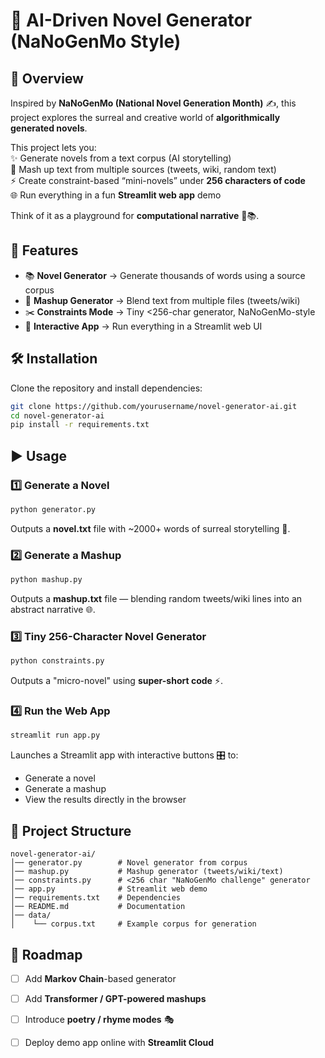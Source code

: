 # 📖 AI-Driven Novel Generator (NaNoGenMo Style)

## 🌟 Overview

Inspired by **NaNoGenMo (National Novel Generation Month)** ✍️, this project explores the surreal and creative world of **algorithmically generated novels**.  

This project lets you:  
✨ Generate novels from a text corpus (AI storytelling)  
🔀 Mash up text from multiple sources (tweets, wiki, random text)  
⚡ Create constraint-based “mini-novels” under **256 characters of code**  
🌐 Run everything in a fun **Streamlit web app** demo  

Think of it as a playground for **computational narrative** 🧠📚.



## 🎯 Features

- 📚 **Novel Generator** → Generate thousands of words using a source corpus  
- 🔀 **Mashup Generator** → Blend text from multiple files (tweets/wiki)  
- ✂️ **Constraints Mode** → Tiny <256-char generator, NaNoGenMo-style  
- 🎨 **Interactive App** → Run everything in a Streamlit web UI  



## 🛠️ Installation

Clone the repository and install dependencies:

```bash
git clone https://github.com/yourusername/novel-generator-ai.git
cd novel-generator-ai
pip install -r requirements.txt
```



## ▶️ Usage

### 1️⃣ Generate a Novel
```bash
python generator.py
```
Outputs a **novel.txt** file with ~2000+ words of surreal storytelling 📖.



### 2️⃣ Generate a Mashup
```bash
python mashup.py
```
Outputs a **mashup.txt** file — blending random tweets/wiki lines into an abstract narrative 🌐.



### 3️⃣ Tiny 256-Character Novel Generator
```bash
python constraints.py
```
Outputs a "micro-novel" using **super-short code** ⚡.



### 4️⃣ Run the Web App
```bash
streamlit run app.py
```
Launches a Streamlit app with interactive buttons 🎛️ to:  
- Generate a novel  
- Generate a mashup  
- View the results directly in the browser  



## 📂 Project Structure

```
novel-generator-ai/
│── generator.py        # Novel generator from corpus
│── mashup.py           # Mashup generator (tweets/wiki/text)
│── constraints.py      # <256 char "NaNoGenMo challenge" generator
│── app.py              # Streamlit web demo
│── requirements.txt    # Dependencies
│── README.md           # Documentation
│── data/
│    └── corpus.txt     # Example corpus for generation
```



## 🚀 Roadmap

- [ ] Add **Markov Chain**-based generator  
- [ ] Add **Transformer / GPT-powered mashups**  
- [ ] Introduce **poetry / rhyme modes** 🎭  
- [ ] Deploy demo app online with **Streamlit Cloud**  

